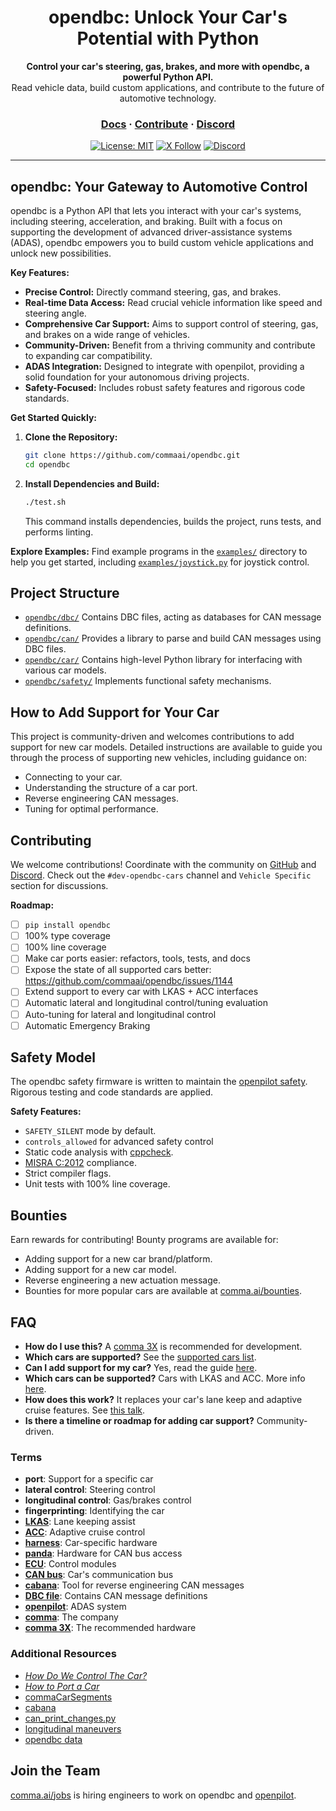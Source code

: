 <div align="center">

<h1>opendbc: Unlock Your Car's Potential with Python</h1>
<p>
  <b>Control your car's steering, gas, brakes, and more with opendbc, a powerful Python API.</b>
  <br>
  Read vehicle data, build custom applications, and contribute to the future of automotive technology.
</p>

<h3>
  <a href="https://docs.comma.ai">Docs</a>
  <span> · </span>
  <a href="https://github.com/commaai/openpilot/blob/master/docs/CONTRIBUTING.md">Contribute</a>
  <span> · </span>
  <a href="https://discord.comma.ai">Discord</a>
</h3>

[![License: MIT](https://img.shields.io/badge/License-MIT-yellow.svg)](LICENSE)
[![X Follow](https://img.shields.io/twitter/follow/comma_ai)](https://x.com/comma_ai)
[![Discord](https://img.shields.io/discord/469524606043160576)](https://discord.comma.ai)

</div>

---

##  opendbc: Your Gateway to Automotive Control

opendbc is a Python API that lets you interact with your car's systems, including steering, acceleration, and braking. Built with a focus on supporting the development of advanced driver-assistance systems (ADAS), opendbc empowers you to build custom vehicle applications and unlock new possibilities.

**Key Features:**

*   **Precise Control:** Directly command steering, gas, and brakes.
*   **Real-time Data Access:** Read crucial vehicle information like speed and steering angle.
*   **Comprehensive Car Support:** Aims to support control of steering, gas, and brakes on a wide range of vehicles.
*   **Community-Driven:** Benefit from a thriving community and contribute to expanding car compatibility.
*   **ADAS Integration:** Designed to integrate with openpilot, providing a solid foundation for your autonomous driving projects.
*   **Safety-Focused:** Includes robust safety features and rigorous code standards.

**Get Started Quickly:**

1.  **Clone the Repository:**
    ```bash
    git clone https://github.com/commaai/opendbc.git
    cd opendbc
    ```
2.  **Install Dependencies and Build:**
    ```bash
    ./test.sh
    ```

    This command installs dependencies, builds the project, runs tests, and performs linting.

**Explore Examples:**
Find example programs in the [`examples/`](examples/) directory to help you get started, including [`examples/joystick.py`](examples/joystick.py) for joystick control.

## Project Structure

*   [`opendbc/dbc/`](opendbc/dbc/) Contains DBC files, acting as databases for CAN message definitions.
*   [`opendbc/can/`](opendbc/can/) Provides a library to parse and build CAN messages using DBC files.
*   [`opendbc/car/`](opendbc/car/) Contains high-level Python library for interfacing with various car models.
*   [`opendbc/safety/`](opendbc/safety/) Implements functional safety mechanisms.

## How to Add Support for Your Car

This project is community-driven and welcomes contributions to add support for new car models. Detailed instructions are available to guide you through the process of supporting new vehicles, including guidance on:

*   Connecting to your car.
*   Understanding the structure of a car port.
*   Reverse engineering CAN messages.
*   Tuning for optimal performance.

## Contributing

We welcome contributions! Coordinate with the community on [GitHub](https://github.com/commaai/opendbc) and [Discord](https://discord.comma.ai). Check out the `#dev-opendbc-cars` channel and `Vehicle Specific` section for discussions.

**Roadmap:**

*   [ ] `pip install opendbc`
*   [ ] 100% type coverage
*   [ ] 100% line coverage
*   [ ] Make car ports easier: refactors, tools, tests, and docs
*   [ ] Expose the state of all supported cars better: https://github.com/commaai/opendbc/issues/1144
*   [ ] Extend support to every car with LKAS + ACC interfaces
*   [ ] Automatic lateral and longitudinal control/tuning evaluation
*   [ ] Auto-tuning for lateral and longitudinal control
*   [ ] Automatic Emergency Braking

## Safety Model

The opendbc safety firmware is written to maintain the [openpilot safety](https://github.com/commaai/openpilot/blob/master/docs/SAFETY.md). Rigorous testing and code standards are applied.

**Safety Features:**

*   `SAFETY_SILENT` mode by default.
*   `controls_allowed` for advanced safety control
*   Static code analysis with [cppcheck](https://github.com/danmar/cppcheck/).
*   [MISRA C:2012](https://misra.org.uk/) compliance.
*   Strict compiler flags.
*   Unit tests with 100% line coverage.

## Bounties

Earn rewards for contributing! Bounty programs are available for:

*   Adding support for a new car brand/platform.
*   Adding support for a new car model.
*   Reverse engineering a new actuation message.
*   Bounties for more popular cars are available at [comma.ai/bounties](comma.ai/bounties).

## FAQ

*   **How do I use this?** A [comma 3X](https://comma.ai/shop/comma-3x) is recommended for development.
*   **Which cars are supported?**  See the [supported cars list](docs/CARS.md).
*   **Can I add support for my car?** Yes, read the guide [here](https://github.com/commaai/opendbc/blob/docs/README.md#how-to-port-a-car).
*   **Which cars can be supported?** Cars with LKAS and ACC. More info [here](https://github.com/commaai/openpilot/blob/master/docs/CARS.md#dont-see-your-car-here).
*   **How does this work?**  It replaces your car's lane keep and adaptive cruise features. See [this talk](https://www.youtube.com/watch?v=FL8CxUSfipM).
*   **Is there a timeline or roadmap for adding car support?** Community-driven.

### Terms

*   **port**: Support for a specific car
*   **lateral control**: Steering control
*   **longitudinal control**: Gas/brakes control
*   **fingerprinting**: Identifying the car
*   **[LKAS](https://en.wikipedia.org/wiki/Lane_departure_warning_system)**: Lane keeping assist
*   **[ACC](https://en.wikipedia.org/wiki/Adaptive_cruise_control)**: Adaptive cruise control
*   **[harness](https://comma.ai/shop/car-harness)**: Car-specific hardware
*   **[panda](https://github.com/commaai/panda)**: Hardware for CAN bus access
*   **[ECU](https://en.wikipedia.org/wiki/Electronic_control_unit)**: Control modules
*   **[CAN bus](https://en.wikipedia.org/wiki/CAN_bus)**: Car's communication bus
*   **[cabana](https://github.com/commaai/openpilot/tree/master/tools/cabana#readme)**: Tool for reverse engineering CAN messages
*   **[DBC file](https://en.wikipedia.org/wiki/CAN_bus#DBC)**: Contains CAN message definitions
*   **[openpilot](https://github.com/commaai/openpilot)**: ADAS system
*   **[comma](https://github.com/commaai)**: The company
*   **[comma 3X](https://comma.ai/shop/comma-3x)**: The recommended hardware

### Additional Resources

*   [*How Do We Control The Car?*](https://www.youtube.com/watch?v=nNU6ipme878&pp=ygUoY29tbWEgY29uIDIwMjEgaG93IGRvIHdlIGNvbnRyb2wgdGhlIGNhcg%3D%3D)
*   [*How to Port a Car*](https://www.youtube.com/watch?v=XxPS5TpTUnI&t=142s&pp=ygUPamFzb24gY29tbWEgY29u)
*   [commaCarSegments](https://huggingface.co/datasets/commaai/commaCarSegments)
*   [cabana](https://github.com/commaai/openpilot/tree/master/tools/cabana#readme)
*   [can_print_changes.py](https://github.com/commaai/openpilot/blob/master/selfdrive/debug/can_print_changes.py)
*   [longitudinal maneuvers](https://github.com/commaai/openpilot/tree/master/tools/longitudinal_maneuvers)
*   [opendbc data](https://commaai.github.io/opendbc-data/)

## Join the Team

[comma.ai/jobs](https://comma.ai/jobs) is hiring engineers to work on opendbc and [openpilot](https://github.com/commaai/openpilot).